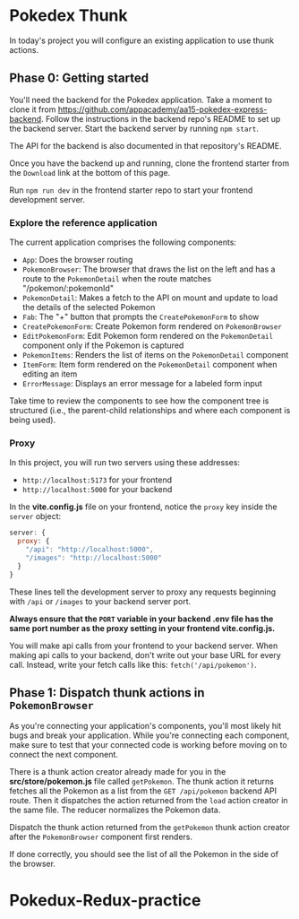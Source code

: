 # Pokedex Thunk

In today's project you will configure an existing application to use thunk
actions.

## Phase 0: Getting started

You'll need the backend for the Pokedex application. Take a moment to clone it
from
<https://github.com/appacademy/aa15-pokedex-express-backend>.
Follow the instructions in the backend repo's README to set up the backend
server. Start the backend server by running `npm start`.

The API for the backend is also documented in that repository's README.

Once you have the backend up and running, clone the frontend starter from the
`Download` link at the bottom of this page.

Run `npm run dev` in the frontend starter repo to start your frontend
development server.

### Explore the reference application

The current application comprises the following components:

* `App`: Does the browser routing
* `PokemonBrowser`: The browser that draws the list on the left and has a route
  to the `PokemonDetail` when the route matches "/pokemon/:pokemonId"
* `PokemonDetail`: Makes a fetch to the API on mount and update to load the
  details of the selected Pokemon
* `Fab`: The "+" button that prompts the `CreatePokemonForm` to show
* `CreatePokemonForm`: Create Pokemon form rendered on `PokemonBrowser`
* `EditPokemonForm`: Edit Pokemon form rendered on the `PokemonDetail` component
  only if the Pokemon is captured
* `PokemonItems`: Renders the list of items on the `PokemonDetail` component
* `ItemForm`: Item form rendered on the `PokemonDetail` component when
  editing an item
* `ErrorMessage`: Displays an error message for a labeled form input

Take time to review the components to see how the component tree is structured
(i.e., the parent-child relationships and where each component is being used).

### Proxy

In this project, you will run two servers using these addresses:

* `http://localhost:5173` for your frontend
* `http://localhost:5000` for your backend

In the __vite.config.js__ file on your frontend, notice the `proxy` key inside the `server` object:

```js
server: {
  proxy: {
    "/api": "http://localhost:5000",
    "/images": "http://localhost:5000"
  }
}
```

These lines tell the development server to proxy any requests beginning with
`/api` or `/images` to your backend server port.

**Always ensure that the `PORT` variable in your backend __.env__ file has the
same port number as the proxy setting in your frontend __vite.config.js__.**

You will make api calls from your frontend to your backend server. When making
api calls to your backend, don't write out your base URL for every call.
Instead, write your fetch calls like this: `fetch('/api/pokemon')`.

## Phase 1: Dispatch thunk actions in `PokemonBrowser`

As you're connecting your application's components, you'll most likely hit bugs
and break your application. While you're connecting each component, make sure
to test that your connected code is working before moving on to connect the
next component.

There is a thunk action creator already made for you in the
__src/store/pokemon.js__ file called `getPokemon`. The thunk action it returns
fetches all the Pokemon as a list from the `GET /api/pokemon` backend API
route. Then it dispatches the action returned from the `load` action creator in
the same file. The reducer normalizes the Pokemon data.

Dispatch the thunk action returned from the `getPokemon` thunk action creator
after the `PokemonBrowser` component first renders.

If done correctly, you should see the list of all the Pokemon in the side of the
browser.
# Pokedux-Redux-practice
